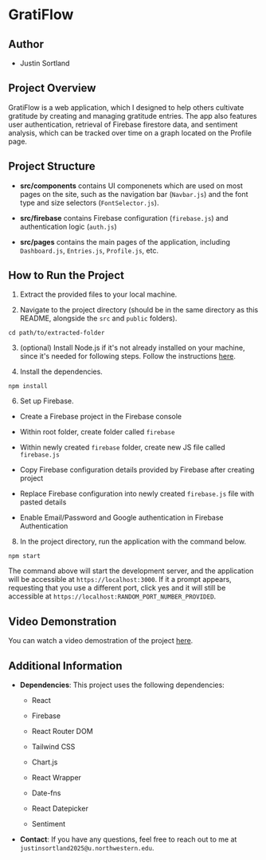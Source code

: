 # GratiFlow

## Author

* Justin Sortland

## Project Overview

GratiFlow is a web application, which I designed to help others cultivate gratitude by creating and managing gratitude entries. The app also features user authentication, retrieval of Firebase firestore data, and sentiment analysis, which can be tracked over time on a graph located on the Profile page.

## Project Structure

* **src/components** contains UI componenets which are used on most pages on the site, such as the navigation bar (`Navbar.js`) and the font type and size selectors (`FontSelector.js`).

* **src/firebase** contains Firebase configuration (`firebase.js`) and authentication logic (`auth.js`)

* **src/pages** contains the main pages of the application, including `Dashboard.js`, `Entries.js`, `Profile.js`, etc.

## How to Run the Project

1. Extract the provided files to your local machine.

2. Navigate to the project directory (should be in the same directory as this README, alongside the `src` and `public` folders).

```
cd path/to/extracted-folder
```

3. (optional) Install Node.js if it's not already installed on your machine, since it's needed for following steps. Follow the instructions [here](https://nodejs.org/en/download/package-manager).

4. Install the dependencies.

```
npm install
```

6. Set up Firebase.

* Create a Firebase project in the Firebase console

* Within root folder, create folder called `firebase`

* Within newly created `firebase` folder, create new JS file called `firebase.js`

* Copy Firebase configuration details provided by Firebase after creating project

* Replace Firebase configuration into newly created `firebase.js` file with pasted details

* Enable Email/Password and Google authentication in Firebase Authentication

8. In the project directory, run the application with the command below.

```
npm start
```
The command above will start the development server, and the application will be accessible at `https://localhost:3000`. If it a prompt appears, requesting that you use a different port, click yes and it will still be accessible at `https://localhost:RANDOM_PORT_NUMBER_PROVIDED`.

## Video Demonstration

You can watch a video demostration of the project [here](https://drive.google.com/file/d/18J4I0SCitecHDxj9jvsrzNDF9ocMP7zY/view?usp=drive_link).

## Additional Information

* **Dependencies**: This project uses the following dependencies:
  
  * React
 
  * Firebase
 
  * React Router DOM
 
  * Tailwind CSS
 
  * Chart.js
 
  * React Wrapper
 
  * Date-fns
 
  * React Datepicker
 
  * Sentiment

* **Contact**: If you have any questions, feel free to reach out to me at `justinsortland2025@u.northwestern.edu`.
